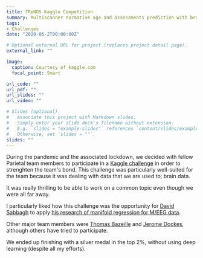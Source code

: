 ```yaml
---
title: TReNDS Kaggle Competition
summary: Multiscanner normative age and assessments prediction with brain function, structure, and connectivity.
tags:
- Challenges
date: "2020-06-2T00:00:00Z"

# Optional external URL for project (replaces project detail page).
external_link: ""

image:
  caption: Courtesy of kaggle.com
  focal_point: Smart

url_code: ""
url_pdf: ""
url_slides: ""
url_video: ""

# Slides (optional).
#   Associate this project with Markdown slides.
#   Simply enter your slide deck's filename without extension.
#   E.g. `slides = "example-slides"` references `content/slides/example-slides.md`.
#   Otherwise, set `slides = ""`.
slides: ""
---
```


During the pandemic and the associated lockdown, we decided with fellow Parietal team members to participate in a [Kaggle challenge](https://www.kaggle.com/c/trends-assessment-prediction/overview/timeline) in order to strenghten the team's bond.
This challenge was particularly well-suited for the team because it was dealing with data that we are used to; brain data.

It was really thrilling to be able to work on a common topic even though we were all far away.

I particularly liked how this challenge was the opportunity for [David Sabbagh](https://twitter.com/davsabbagh?lang=fr) to apply [his research of manifold regression for M/EEG data](https://arxiv.org/abs/1906.02687).

Other major team members were [Thomas Bazeille](https://twitter.com/tbazeill?lang=fr) and [Jerome Dockes](https://jeromedockes.github.io/), although others have tried to participate.

We ended up finishing with a silver medal in the top 2%, without using deep learning (despite all my efforts).
